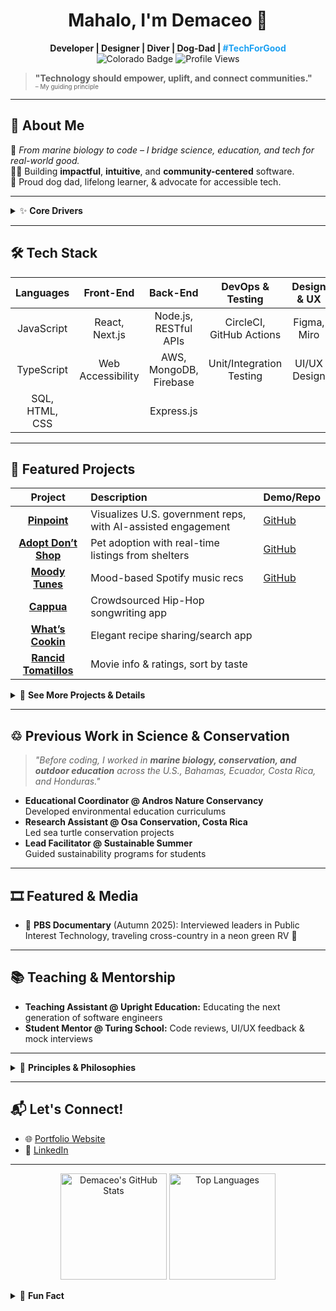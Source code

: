 <!-- Banner -->
<!-- <p align="center">
  <img src="https://user-images.githubusercontent.com/66697338/104397652-796aac00-550a-11eb-8f64-4b7f7e0c07cc.gif" width="200" alt="Moody Tunes gif">
</p> -->


<h1 align="center">Mahalo, I'm Demaceo 👋</h1>
<p align="center">
  <b>Developer | Designer | Diver | Dog-Dad | <span style="color:#1DA1F2">#TechForGood</span></b><br>
  <img src="https://img.shields.io/badge/Colorado-%F0%9F%8F%97-blue?style=flat-square" alt="Colorado Badge"/>
  <img src="https://komarev.com/ghpvc/?username=demaceo&style=flat-square" alt="Profile Views"/>
</p>

> **"Technology should empower, uplift, and connect communities."**  
> <sup><sub>– My guiding principle</sub></sup>

---

## 🧭 About Me

🌊 *From marine biology to code – I bridge science, education, and tech for real-world good.*  
👨‍💻 Building **impactful**, **intuitive**, and **community-centered** software.  
🐶 Proud dog dad, lifelong learner, & advocate for accessible tech.

---

<details>
  <summary>✨ <strong>Core Drivers</strong></summary>

- Creating **accessible, user-friendly web applications**  
- Helping others learn to code through **mentorship and teaching**
- Designing tech solutions that **benefit communities and make a difference**
</details>

---

## 🛠️ Tech Stack

| **Languages** | **Front-End**        | **Back-End**             | **DevOps & Testing**     | **Design & UX**    | **Other**               |
|:-------------:|:--------------------:|:------------------------:|:------------------------:|:------------------:|:-----------------------:|
| JavaScript    | React, Next.js       | Node.js, RESTful APIs    | CircleCI, GitHub Actions | Figma, Miro        | Automation, AI for Biz  |
| TypeScript    | Web Accessibility    | AWS, MongoDB, Firebase   | Unit/Integration Testing | UI/UX Design       | Data Processing         |
| SQL, HTML, CSS|                      | Express.js               |                          |                    |                         |

---

## 🚀 Featured Projects

| Project  | Description | Demo/Repo |
|:--------:|:------------|:----------|
| [**Pinpoint**](https://pinpoint-flax.vercel.app/) | Visualizes U.S. government reps, with AI-assisted engagement | [GitHub](https://github.com/demaceo/pp) |
| [**Adopt Don’t Shop**](https://demaceo.github.io/adoptdontshop/) | Pet adoption with real-time listings from shelters | [GitHub](https://github.com/demaceo/adoptdontshop) |
| [**Moody Tunes**](https://demaceo.github.io/moodytoonz/) | Mood-based Spotify music recs | [GitHub](https://github.com/demaceo/moodytoonz) |
| [**Cappua**](https://github.com/Cappua/cappua-fe) | Crowdsourced Hip-Hop songwriting app | |
| [**What’s Cookin**](https://demaceo.github.io/whats-cookin/) | Elegant recipe sharing/search app | |
| [**Rancid Tomatillos**](https://github.com/demaceo/rantom) | Movie info & ratings, sort by taste | |

<details>
  <summary>📁 <strong>See More Projects & Details</strong></summary>

- See [my portfolio](http://www.demaceo.com).
- Contributions in Open Source, AI, music tech, and more.
</details>

---

## ♲ Previous Work in Science & Conservation

> _"Before coding, I worked in **marine biology, conservation, and outdoor education** across the U.S., Bahamas, Ecuador, Costa Rica, and Honduras."_

- **Educational Coordinator @ Andros Nature Conservancy**  
  Developed environmental education curriculums  
- **Research Assistant @ Osa Conservation, Costa Rica**  
  Led sea turtle conservation projects  
- **Lead Facilitator @ Sustainable Summer**  
  Guided sustainability programs for students

---

## 🎞️ Featured & Media

- 🎥 **PBS Documentary** (Autumn 2025): Interviewed leaders in Public Interest Technology, traveling cross-country in a neon green RV 🚐

---

## 📚 Teaching & Mentorship

- **Teaching Assistant @ Upright Education:** Educating the next generation of software engineers  
- **Student Mentor @ Turing School:** Code reviews, UI/UX feedback & mock interviews

---

<details>
  <summary>📜 <strong>Principles & Philosophies</strong></summary>
  
- **UX is the sum of all things** – Form + function = brilliance
- **Accessible to All** – Tech for everyone
- **Creator. Partner. Collaborator.** – Adaptable to any stage or role
- **Clean – In thinking, in style** – Minimal, effective, and clear
- **Transparency in Code & Collaboration** – Clarity in work and teamwork
- **Performance Matters** – Fast, reliable, and smooth user experiences
- **Automation Over Repetition** – Maximize efficiency, automate what you can
- **Tech for Good** – Technology as a force for positive impact

</details>

---

## 📬 Let's Connect!

- 🌐 [Portfolio Website](http://www.demaceo.com)
- 💼 [LinkedIn](https://www.linkedin.com/in/demaceo)

---

<p align="center">
  <img src="https://github-readme-stats.vercel.app/api?username=demaceo&show_icons=true&hide=issues&theme=tokyonight" alt="Demaceo's GitHub Stats" height="170" />
  <img src="https://github-readme-stats.vercel.app/api/top-langs/?username=demaceo&layout=compact&theme=tokyonight" alt="Top Languages" height="170"/>
</p>

<details>
  <summary>🤿 <strong>Fun Fact</strong></summary>
  I once led a group of students on a night dive to witness bioluminescence in the Bahamas. We survived. 🏝️✨

